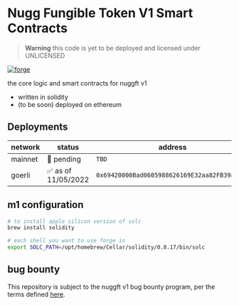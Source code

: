 # Nugg Fungible Token V1 Smart Contracts

> **Warning**
> this code is yet to be deployed and licensed under UNLICENSED

[![forge](https://github.com/nuggxyz/nuggft/actions/workflows/forge.yaml/badge.svg)](https://github.com/nuggxyz/nuggft/actions/workflows/forge.yaml)

the core logic and smart contracts for nuggft v1

-   written in solidity
-   (to be soon) deployed on ethereum

## Deployments

| network | status              | address                                      |
| ------- | ------------------- | -------------------------------------------- |
| mainnet | 🔨 pending          | `TBD`                                        |
| goerli  | ✅ as of 11/05/2022 | `0x69420000Bad0605988626169E32aa82FB3981add` |

## m1 configuration

```bash
# to install apple silicon version of solc
brew install solidity

# each shell you want to use forge in
export SOLC_PATH=/opt/homebrew/Cellar/solidity/0.8.17/bin/solc
```

## bug bounty

This repository is subject to the nuggft v1 bug bounty program, per the terms defined [here](./bug-bounty.md).
